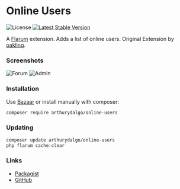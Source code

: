 # Online Users

![License](https://img.shields.io/badge/license-MIT-blue.svg) [![Latest Stable Version](https://img.shields.io/packagist/v/kvothe/online-users.svg)](https://packagist.org/packages/kvothe/online-users)

A [Flarum](http://flarum.org) extension. Adds a list of online users.
Original Extension by [oaklinq](https://github.com/oaklinq/flarum-ext-online-users). 

### Screenshots
![Forum](https://i.imgur.com/UIJTiWk.png)
![Admin](https://i.imgur.com/rMxIs0h.png)

### Installation

Use [Bazaar](https://discuss.flarum.org/d/5151-flagrow-bazaar-the-extension-marketplace) or install manually with composer:

```sh
composer require arthurydalgo/online-users
```

### Updating

```sh
composer update arthurydalgo/online-users
php flarum cache:clear
```

### Links

- [Packagist](https://packagist.org/packages/arthurydalgo/online-users)
- [GitHub](https://github.com/arthurydalgo/flarum-ext-online-users)
